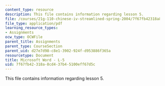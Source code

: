 ```yaml
---
content_type: resource
description: This file contains information regarding lesson 5.
file: /courses/21g-110-chinese-iv-streamlined-spring-2004/7f67fb42318a8cd437b45100eff67d5c_MIT21G_110S04_L_5.pdf
file_type: application/pdf
learning_resource_types:
- Assignments
ocw_type: OCWFile
parent_title: Assignments
parent_type: CourseSection
parent_uid: d27e7d98-c8e1-3902-924f-d953886f365a
resourcetype: Document
title: Microsoft Word - L-5
uid: 7f67fb42-318a-8cd4-37b4-5100eff67d5c
---
```

This file contains information regarding lesson 5.

